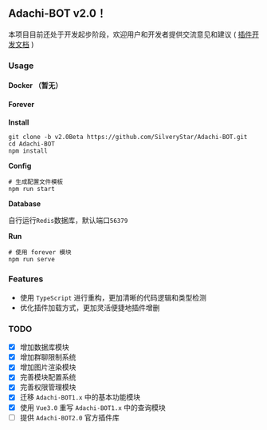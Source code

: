 ## Adachi-BOT v2.0！
本项目目前还处于开发起步阶段，欢迎用户和开发者提供交流意见和建议 ( [插件开发文档](https://github.com/SilveryStar/Adachi-BOT/tree/v2.0Beta/document/README.md) )

### Usage
#### Docker （暂无）

#### Forever
**Install**
```
git clone -b v2.0Beta https://github.com/SilveryStar/Adachi-BOT.git
cd Adachi-BOT
npm install
```

**Config**
```
# 生成配置文件模板
npm run start
```

**Database**

自行运行`Redis`数据库，默认端口`56379`

**Run**
```
# 使用 forever 模块
npm run serve
```

### Features
+ 使用 `TypeScript` 进行重构，更加清晰的代码逻辑和类型检测
+ 优化插件加载方式，更加灵活便捷地插件增删

### TODO
+ [x] 增加数据库模块
+ [x] 增加群聊限制系统
+ [x] 增加图片渲染模块
+ [x] 完善模块配置系统
+ [x] 完善权限管理模块
+ [x] 迁移 `Adachi-BOT1.x` 中的基本功能模块
+ [x] 使用 `Vue3.0` 重写 `Adachi-BOT1.x` 中的查询模块
+ [ ] 提供 `Adachi-BOT2.0` 官方插件库

